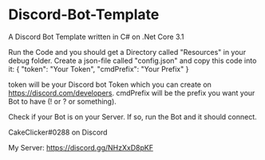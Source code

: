 # Discord-Bot-Template
A Discord Bot Template written in C# on .Net Core 3.1

Run the Code and you should get a Directory called "Resources" in your debug folder.
Create a json-file called "config.json" and copy this code into it:
{
"token": "Your Token",
"cmdPrefix": "Your Prefix"
}

token will be your Discord bot Token which you can create on https://discord.com/developers.
cmdPrefix will be the prefix you want your Bot to have (! or ? or something).

Check if your Bot is on your Server. If so, run the Bot and it should connect.

CakeClicker#0288 on Discord

My Server: https://discord.gg/NHzXxD8pKF

